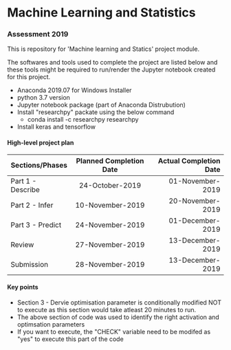 # Machine Learning and Statistics
### Assessment 2019

This is repository for 'Machine learning and Statics' project module. 

The softwares and tools used to complete the project are listed below and these tools might be required to run/render the Jupyter notebook created for this project.

  - Anaconda 2019.07 for Windows Installer
  - python 3.7 version
  - Jupyter notebook package (part of Anaconda Distrubution)
  - Install "researchpy" packate using the below command
    - conda install -c researchpy researchpy
   - Install keras and tensorflow
 
#### High-level project plan

| Sections/Phases                 |   Planned Completion Date        |  Actual Completion Date   |
|---------------------------------|:--------------------------------:| -------------------------:|
| Part 1 - Describe               |   24-October-2019                |   01-November-2019        |
| Part 2 - Infer                  |   10-November-2019               |   20-November-2019        |
| Part 3 - Predict                |   24-November-2019               |   01-December-2019        |
| Review                          |   27-November-2019               |   13-December-2019        |
| Submission                      |   28-November-2019               |   13-December-2019        |

#### Key points

- Section 3 - Dervie optimisation parameter is conditionally modified NOT to execute as this section would take atleast 20 minutes to run.
- The above section of code was used to identify the right activation and optimsation parameters
- If you want to execute, the "CHECK" variable need to be modifed as "yes" to execute this part of the code


